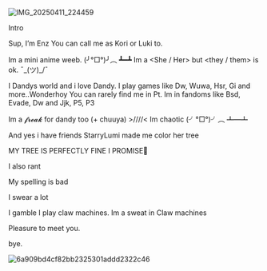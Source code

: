 ![IMG_20250411_224459](https://github.com/user-attachments/assets/f88d914e-15af-411e-b608-691a8f1471ff)


Intro

Sup, I’m Enz  You can call me as Kori or Luki to. 



Im a mini anime weeb. (╯°□°)╯︵ ┻━┻
Im a <She / Her> but <they / them> is ok. ¯\_(ツ)_/¯

I Dandys world and i love Dandy. 
I play games like Dw, Wuwa, Hsr, Gi and more..Wonderhoy
You can rarely find me in Pt. 
Im in fandoms like Bsd, Evade, Dw and Jjk, P5, P3

Im a 𝓯𝓻𝓮𝓪𝓴 for dandy too (+ chuuya) >////<
Im chaotic (╯°□°)╯︵ ┻━┻

And yes i have friends
StarryLumi made me color her tree


MY TREE IS PERFECTLY FINE I PROMISE🙏

I also rant

My spelling is bad
	
 I swear a lot

I gamble
I play claw machines. 
Im a sweat in Claw machines 

Pleasure to meet you.

bye. 

![6a909bd4cf82bb2325301addd2322c46](https://github.com/user-attachments/assets/fcb96346-65c9-4239-9e18-398268492247)

